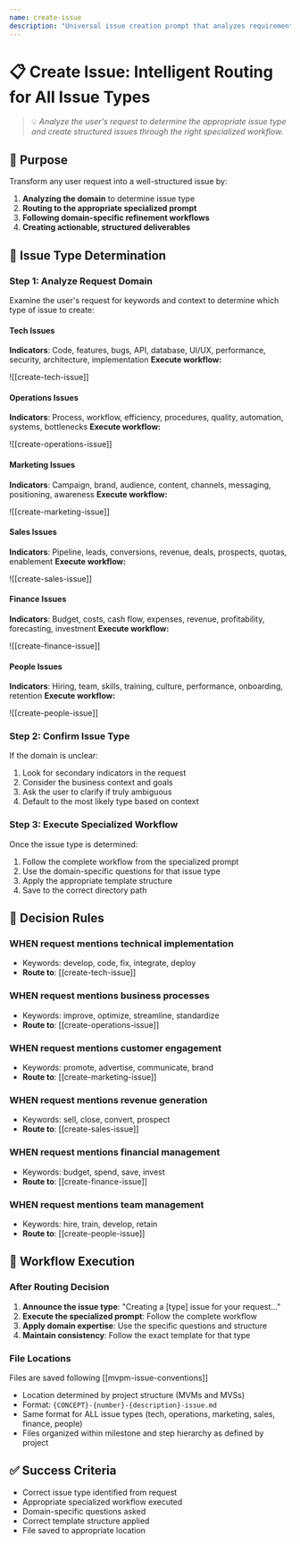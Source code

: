 ```yaml
---
name: create-issue
description: "Universal issue creation prompt that analyzes requirements to determine issue type (tech, operations, marketing, sales, finance, or people) and routes to the appropriate specialized prompt."
---
```


# 📋 Create Issue: Intelligent Routing for All Issue Types
> 💡 *Analyze the user's request to determine the appropriate issue type and create structured issues through the right specialized workflow.*

## 🎯 Purpose
Transform any user request into a well-structured issue by:
1. **Analyzing the domain** to determine issue type
2. **Routing to the appropriate specialized prompt**
3. **Following domain-specific refinement workflows**
4. **Creating actionable, structured deliverables**

## 🔄 Issue Type Determination

### Step 1: Analyze Request Domain
Examine the user's request for keywords and context to determine which type of issue to create:

#### Tech Issues
**Indicators**: Code, features, bugs, API, database, UI/UX, performance, security, architecture, implementation
**Execute workflow:**

![[create-tech-issue]]

#### Operations Issues  
**Indicators**: Process, workflow, efficiency, procedures, quality, automation, systems, bottlenecks
**Execute workflow:**

![[create-operations-issue]]

#### Marketing Issues
**Indicators**: Campaign, brand, audience, content, channels, messaging, positioning, awareness
**Execute workflow:**

![[create-marketing-issue]]

#### Sales Issues
**Indicators**: Pipeline, leads, conversions, revenue, deals, prospects, quotas, enablement
**Execute workflow:**

![[create-sales-issue]]

#### Finance Issues
**Indicators**: Budget, costs, cash flow, expenses, revenue, profitability, forecasting, investment
**Execute workflow:**

![[create-finance-issue]]

#### People Issues
**Indicators**: Hiring, team, skills, training, culture, performance, onboarding, retention
**Execute workflow:**

![[create-people-issue]]

### Step 2: Confirm Issue Type
If the domain is unclear:
1. Look for secondary indicators in the request
2. Consider the business context and goals
3. Ask the user to clarify if truly ambiguous
4. Default to the most likely type based on context

### Step 3: Execute Specialized Workflow
Once the issue type is determined:
1. Follow the complete workflow from the specialized prompt
2. Use the domain-specific questions for that issue type
3. Apply the appropriate template structure
4. Save to the correct directory path

## 📏 Decision Rules

### WHEN request mentions technical implementation
- Keywords: develop, code, fix, integrate, deploy
- **Route to**: [[create-tech-issue]]

### WHEN request mentions business processes
- Keywords: improve, optimize, streamline, standardize
- **Route to**: [[create-operations-issue]]

### WHEN request mentions customer engagement
- Keywords: promote, advertise, communicate, brand
- **Route to**: [[create-marketing-issue]]

### WHEN request mentions revenue generation
- Keywords: sell, close, convert, prospect
- **Route to**: [[create-sales-issue]]

### WHEN request mentions financial management
- Keywords: budget, spend, save, invest
- **Route to**: [[create-finance-issue]]

### WHEN request mentions team management
- Keywords: hire, train, develop, retain
- **Route to**: [[create-people-issue]]

## 🎯 Workflow Execution

### After Routing Decision
1. **Announce the issue type**: "Creating a [type] issue for your request..."
2. **Execute the specialized prompt**: Follow the complete workflow
3. **Apply domain expertise**: Use the specific questions and structure
4. **Maintain consistency**: Follow the exact template for that type

### File Locations
Files are saved following [[mvpm-issue-conventions]]
- Location determined by project structure (MVMs and MVSs)
- Format: `{CONCEPT}-{number}-{description}-issue.md`
- Same format for ALL issue types (tech, operations, marketing, sales, finance, people)
- Files organized within milestone and step hierarchy as defined by project

## ✅ Success Criteria
- Correct issue type identified from request
- Appropriate specialized workflow executed
- Domain-specific questions asked
- Correct template structure applied
- File saved to appropriate location
